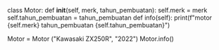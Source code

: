 class Motor:
    def __init__(self, merk, tahun_pembuatan):
        self.merk = merk
        self.tahun_pembuatan = tahun_pembuatan
    def info(self):
        print(f"motor {self.merk} tahun_pembuatan {self.tahun_pembuatan}")

Motor = Motor ("Kawasaki ZX250R", "2022")
Motor.info()

